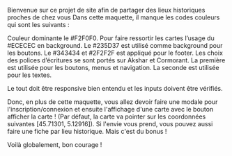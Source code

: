 Bienvenue sur ce projet de site afin de partager des lieux historiques proches de chez vous
Dans cette maquette, il manque les codes couleurs qui sont les suivants :

Couleur dominante le #F2F0F0.
Pour faire ressortir les cartes l’usage du #ECECEC en background.
Le #235D37 est utilisé comme background pour les boutons.
Le #343434 et #2F2F2F est appliqué pour le footer.
Les choix des polices d’écritures se sont portés sur Akshar et Cormorant. La première est utilisée pour les boutons, menus et navigation. La seconde est utilisée pour les textes.

Le tout doit être responsive bien entendu et les inputs doivent être vérifiés.

Donc, en plus de cette maquette, vous allez devoir faire une modale pour l'inscription/connexion et ensuite l'affichage d'une carte avec le bouton afficher la carte ! (Par défaut, la carte va pointer sur les coordonnées suivantes [45.71301, 5.12916]).
Si l'envie vous prend, vous pouvez aussi faire une fiche par lieu historique. Mais c'est du bonus !

Voilà globalement, bon courage !
